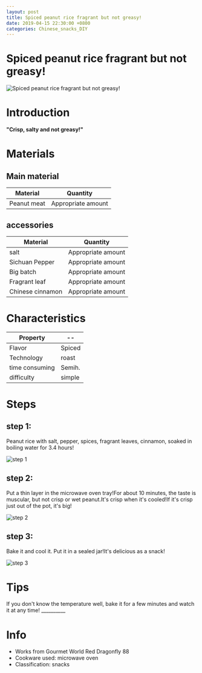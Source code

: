 ```yaml
---
layout: post
title: Spiced peanut rice fragrant but not greasy!
date: 2019-04-15 22:30:00 +0800
categories: Chinese_snacks_DIY
---
```


# Spiced peanut rice fragrant but not greasy!

![Spiced peanut rice fragrant but not greasy!]({{site.baseurl}}/img/428728/428728.jpg)

# Introduction

**"Crisp, salty and not greasy!"**

# Materials


## Main material

Material|Quantity
--|--
Peanut meat|Appropriate amount

## accessories

Material|Quantity
--|--
salt|Appropriate amount
Sichuan Pepper|Appropriate amount
Big batch|Appropriate amount
Fragrant leaf|Appropriate amount
Chinese cinnamon|Appropriate amount

# Characteristics

Property|--
--|--
Flavor|Spiced
Technology|roast
time consuming|Semih.
difficulty|simple

# Steps

## step 1:

Peanut rice with salt, pepper, spices, fragrant leaves, cinnamon, soaked in boiling water for 3.4 hours!

![step 1]({{site.baseurl}}/img/428728/1.jpg)

## step 2:

Put a thin layer in the microwave oven tray!For about 10 minutes, the taste is muscular, but not crisp or wet peanut.It's crisp when it's cooled!If it's crisp just out of the pot, it's big!

![step 2]({{site.baseurl}}/img/428728/2.jpg)

## step 3:

Bake it and cool it. Put it in a sealed jar!It's delicious as a snack!

![step 3]({{site.baseurl}}/img/428728/3.jpg)

# Tips

If you don't know the temperature well, bake it for a few minutes and watch it at any time! __________

# Info

- Works from Gourmet World Red Dragonfly 88
- Cookware used: microwave oven
- Classification: snacks